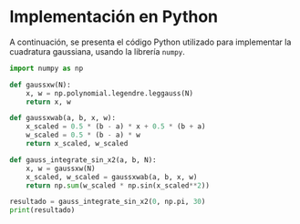 # Implementación en Python

A continuación, se presenta el código Python utilizado para implementar la cuadratura gaussiana, usando la librería `numpy`.

```python
import numpy as np

def gaussxw(N):
    x, w = np.polynomial.legendre.leggauss(N)
    return x, w

def gaussxwab(a, b, x, w):
    x_scaled = 0.5 * (b - a) * x + 0.5 * (b + a)
    w_scaled = 0.5 * (b - a) * w
    return x_scaled, w_scaled

def gauss_integrate_sin_x2(a, b, N):
    x, w = gaussxw(N)
    x_scaled, w_scaled = gaussxwab(a, b, x, w)
    return np.sum(w_scaled * np.sin(x_scaled**2))

resultado = gauss_integrate_sin_x2(0, np.pi, 30)
print(resultado)
